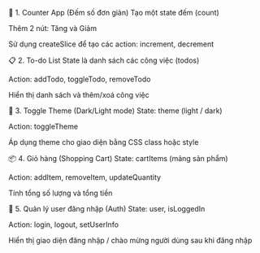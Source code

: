 🧩 1. Counter App (Đếm số đơn giản)
Tạo một state đếm (count)

Thêm 2 nút: Tăng và Giảm

Sử dụng createSlice để tạo các action: increment, decrement

📋 2. To-do List
State là danh sách các công việc (todos)

Action: addTodo, toggleTodo, removeTodo

Hiển thị danh sách và thêm/xoá công việc

🔁 3. Toggle Theme (Dark/Light mode)
State: theme (light / dark)

Action: toggleTheme

Áp dụng theme cho giao diện bằng CSS class hoặc style

📦 4. Giỏ hàng (Shopping Cart)
State: cartItems (mảng sản phẩm)

Action: addItem, removeItem, updateQuantity

Tính tổng số lượng và tổng tiền

🎯 5. Quản lý user đăng nhập (Auth)
State: user, isLoggedIn

Action: login, logout, setUserInfo

Hiển thị giao diện đăng nhập / chào mừng người dùng sau khi đăng nhập

